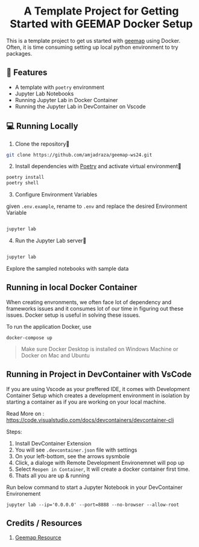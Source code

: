 <h1 align="center">
A Template Project for Getting Started with GEEMAP Docker Setup
</h1>

This is a template project to get us started with [geemap](https://geemap.org/) using Docker. Often, it is 
time consuming setting up local python environment to try packages. 

## 🔧 Features
- A template with `poetry` environment
- Jupyter Lab Notebooks
- Running Jupyter Lab in Docker Container
- Running the Jupyter Lab in DevContainer on Vscode

## 💻 Running Locally

1. Clone the repository📂

```bash
git clone https://github.com/amjadraza/geemap-ws24.git
```

2. Install dependencies with [Poetry](https://python-poetry.org/) and activate virtual environment🔨

```bash
poetry install
poetry shell
```

3. Configure Environment Variables

given `.env.example`, rename to `.env` and replace the desired Environment Variable

```bash

jupyter lab
```

4. Run the Jupyter Lab server🚀

```bash

jupyter lab
```
Explore the sampled notebooks with sample data

## Running in local Docker Container

When creating envronments, we often face lot of dependency and frameworks issues and it consumes lot of 
our time in figuring out these issues. Docker setup is useful in solving these issues. 

To run the application Docker, use

```docker-compose up```

> Make sure Docker Desktop is installed on Windows Machine or Docker on Mac and Ubuntu

## Running in Project in DevContainer with VsCode

If you are using Vscode as your preffered IDE, it comes with Development Container Setup which creates a development environment in isolation by starting a container as if you are working on your local machine.

Read More on : https://code.visualstudio.com/docs/devcontainers/devcontainer-cli

Steps:

1. Install DevContainer Extension
2. You will see `.devcontainer.json` file with settings
3. On your left-bottom, see the arrows sysmbole
4. Click, a dialoge with Remote Development Environemnet will pop up
5. Select `Reopen in Container`, It will create a docker container first time.
6. Thats all you are up & running

Run below command to start a Jupyter Notebook in your DevContainer Environement

```jupyter lab --ip='0.0.0.0' --port=8888 --no-browser --allow-root```


## Credits / Resources

1. [Geemap Resource](https://geemap.org/workshops/SatMOC_2024/)


